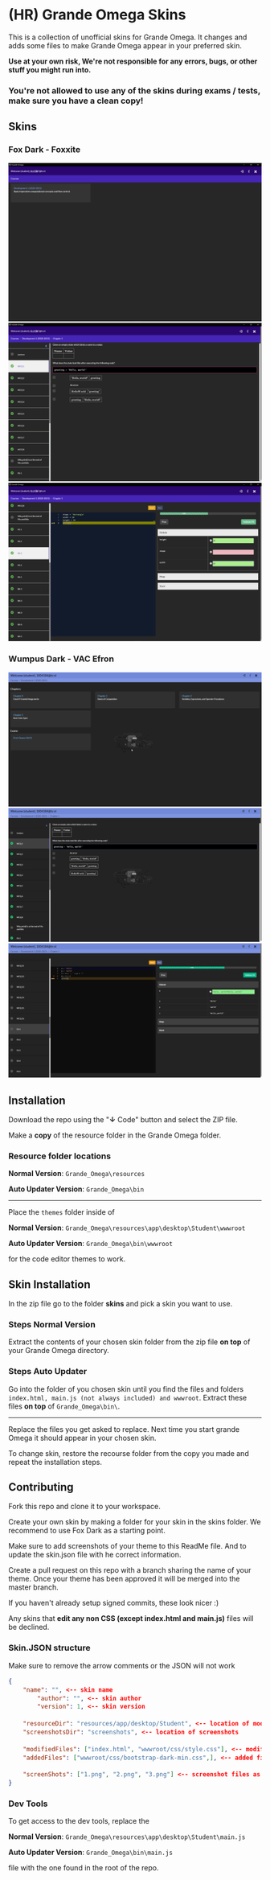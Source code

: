 <!-- @format -->

# (HR) Grande Omega Skins

This is a collection of unofficial skins for Grande Omega. It changes and adds some files to make Grande Omega appear in your preferred skin.

**Use at your own risk, We're not responsible for any errors, bugs, or other stuff you might run into.**

### You're not allowed to use any of the skins during exams / tests, make sure you have a clean copy!

## Skins

### Fox Dark - Foxxite

![](skins/fox-dark/screenshots/1.png)
![](skins/fox-dark/screenshots/2.png)
![](skins/fox-dark/screenshots/3.png)

### Wumpus Dark - VAC Efron

![](skins/wumpus-dark/screenshots/1.gif)
![](skins/wumpus-dark/screenshots/2.png)
![](skins/wumpus-dark/screenshots/3.png)

## Installation

Download the repo using the "**↓** Code" button and select the ZIP file.

Make a **copy** of the resource folder in the Grande Omega folder.

### Resource folder locations

**Normal Version**: `Grande_Omega\resources`

**Auto Updater Version**: `Grande_Omega\bin`

---

Place the `themes` folder inside of

**Normal Version**: `Grande_Omega\resources\app\desktop\Student\wwwroot`

**Auto Updater Version**: `Grande_Omega\bin\wwwroot`

for the code editor themes to work.

## Skin Installation

In the zip file go to the folder **skins** and pick a skin you want to use.

### Steps Normal Version

Extract the contents of your chosen skin folder from the zip file **on top** of your Grande Omega directory.

### Steps Auto Updater

Go into the folder of you chosen skin until you find the files and folders `index.html, main.js (not always included) and wwwroot`.
Extract these files **on top** of `Grande_Omega\bin\`.

---

Replace the files you get asked to replace.
Next time you start grande Omega it should appear in your chosen skin.

To change skin, restore the recourse folder from the copy you made and repeat the installation steps.

## Contributing

Fork this repo and clone it to your workspace.

Create your own skin by making a folder for your skin in the skins folder.
We recommend to use Fox Dark as a starting point.

Make sure to add screenshots of your theme to this ReadMe file.
And to update the skin.json file with he correct information.

Create a pull request on this repo with a branch sharing the name of your theme.
Once your theme has been approved it will be merged into the master branch.

If you haven't already setup signed commits, these look nicer :)

Any skins that **edit any non CSS (except index.html and main.js)** files will be declined.

### Skin.JSON structure

Make sure to remove the arrow comments or the JSON will not work

```JSON
{
	"name": "", <-- skin name
    	"author": "", <-- skin author
    	"version": 1, <-- skin version

	"resourceDir": "resources/app/desktop/Student", <-- location of modified files, should always be this
	"screenshotsDir": "screenshots", <-- location of screenshots

	"modifiedFiles": ["index.html", "wwwroot/css/style.css"], <-- modified files as seen from resourceDir
	"addedFiles": ["wwwroot/css/bootstrap-dark-min.css",], <-- added files as seen from resourceDir

	"screenShots": ["1.png", "2.png", "3.png"] <-- screenshot files as seen from screenshotsDir
}
```

### Dev Tools

To get access to the dev tools, replace the

**Normal Version**: `Grande_Omega\resources\app\desktop\Student\main.js`

**Auto Updater Version**: `Grande_Omega\bin\main.js`

file with the one found in the root of the repo.
